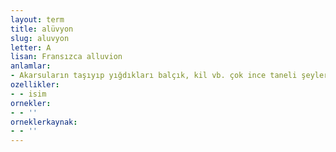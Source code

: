 ```yaml
---
layout: term
title: alüvyon
slug: aluvyon
letter: A
lisan: Fransızca alluvion
anlamlar:
- Akarsuların taşıyıp yığdıkları balçık, kil vb. çok ince taneli şeylerin kum ve çakılla karışmasıyla oluşan yığın; lığ
ozellikler:
- - isim
ornekler:
- - ''
orneklerkaynak:
- - ''
---
```


